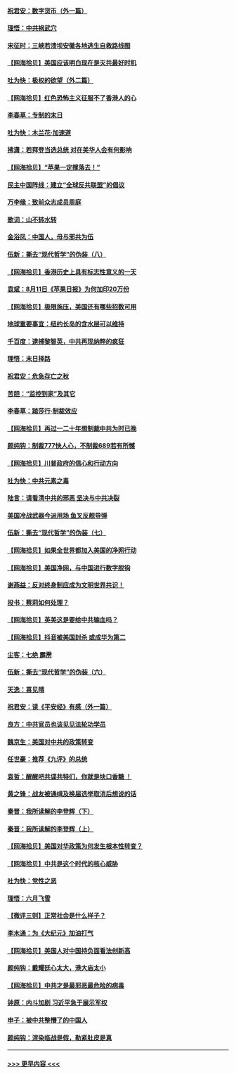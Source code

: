 #### [祝君安：数字货币（外一篇）](../pages/nsc993/n12334186.md?t=08161102) 
#### [理悟：中共祸武穴](../pages/nsc993/n12333962.md?t=08161102) 
#### [宋征时：三峡若溃坝安徽各地逃生自救路线图](../pages/nsc993/n12332450.md?t=08161102) 
#### [【网海拾贝】美国应该明白现在是灭共最好时机](../pages/nsc993/n12332313.md?t=08161102) 
#### [吐为快：极权的欲望（外二篇）](../pages/nsc993/n12332089.md?t=08161102) 
#### [【网海拾贝】红色恐怖主义征服不了香港人的心](../pages/nsc993/n12329296.md?t=08161102) 
#### [李春草：专制的末日](../pages/nsc993/n12329079.md?t=08161102) 
#### [吐为快：木兰花‧加速道](../pages/nsc993/n12327366.md?t=08161102) 
#### [拂潇：若拜登当选总统 对在美华人会有何影响](../pages/nsc993/n12295996.md?t=08161102) 
#### [【网海拾贝】“苹果一定撑落去！”](../pages/nsc993/n12326784.md?t=08161102) 
#### [民主中国阵线：建立“全球反共联盟”的倡议](../pages/nsc993/n12324177.md?t=08161102) 
#### [万李缘：致前众志成员周庭](../pages/nsc993/n12324635.md?t=08161102) 
#### [歌词：山不转水转](../pages/nsc993/n12324599.md?t=08161102) 
#### [金浴凤：中国人，毋与邪共为伍](../pages/nsc993/n12324257.md?t=08161102) 
#### [伍新：撕去“现代哲学”的伪装（八）](../pages/nsc993/n12324188.md?t=08161102) 
#### [【网海拾贝】香港历史上具有标志性意义的一天](../pages/nsc993/n12324021.md?t=08161102) 
#### [袁斌：8月11日《苹果日报》为何加印20万份](../pages/nsc993/n12323955.md?t=08161102) 
#### [【网海拾贝】极限施压，美国还有哪些招数可用](../pages/nsc993/n12322512.md?t=08161102) 
#### [地球重要事宜：纽约长岛的含水层可以维持](../pages/nsc993/n12321844.md?t=08161102) 
#### [千百度：逮捕黎智英，中共再现纳粹的疯狂](../pages/nsc993/n12321777.md?t=08161102) 
#### [理悟：末日择路](../pages/nsc993/n12320812.md?t=08161102) 
#### [祝君安：危急存亡之秋](../pages/nsc993/n12320795.md?t=08161102) 
#### [苦胆：“监控到家”及其它](../pages/nsc993/n12320751.md?t=08161102) 
#### [李春草：踏莎行·制裁效应](../pages/nsc993/n12318290.md?t=08161102) 
#### [【网海拾贝】再过一二十年想制裁中共为时已晚](../pages/nsc993/n12318195.md?t=08161102) 
#### [颜纯钩：制裁777快人心，不制裁689若有所憾](../pages/nsc993/n12316912.md?t=08161102) 
#### [【网海拾贝】川普政府的信心和行动方向](../pages/nsc993/n12316673.md?t=08161102) 
#### [吐为快：中共元素之毒](../pages/nsc993/n12316547.md?t=08161102) 
#### [陆言：请看清中共的邪恶 坚决与中共决裂](../pages/nsc993/n12315784.md?t=08161102) 
#### [美国冷战武器今派用场 鱼叉反舰导弹](../pages/nsc993/n12316258.md?t=08161102) 
#### [伍新：撕去“现代哲学”的伪装（七）](../pages/nsc993/n12315846.md?t=08161102) 
#### [【网海拾贝】如果全世界都加入美国的净网行动](../pages/nsc993/n12315588.md?t=08161102) 
#### [【网海拾贝】美国净网，与中国进行数字脱钩](../pages/nsc993/n12312813.md?t=08161102) 
#### [谢燕益：反对终身制应成为文明世界共识！](../pages/nsc993/n12310465.md?t=08161102) 
#### [投书：蔡莉如何处理？](../pages/nsc993/n12310224.md?t=08161102) 
#### [【网海拾贝】英美这是要给中共输血吗？](../pages/nsc993/n12307646.md?t=08161102) 
#### [【网海拾贝】抖音被美国封杀 或成华为第二](../pages/nsc993/n12305277.md?t=08161102) 
#### [尘客：七绝 霹雳](../pages/nsc993/n12304053.md?t=08161102) 
#### [伍新：撕去“现代哲学”的伪装（六）](../pages/nsc993/n12303243.md?t=08161102) 
#### [天逸：喜见晴](../pages/nsc993/n12303226.md?t=08161102) 
#### [祝君安：读《平安经》有感（外一篇）](../pages/nsc993/n12303170.md?t=08161102) 
#### [良方：中共官员也该见见法轮功学员](../pages/nsc993/n12302985.md?t=08161102) 
#### [魏京生：美国对中共的政策转变](../pages/nsc993/n12302929.md?t=08161102) 
#### [任世豪：推荐《九评》的总统](../pages/nsc993/n12302838.md?t=08161102) 
#### [袁哲：醒醒吧共谍共特们，你就是块口香糖 ！](../pages/nsc993/n12302678.md?t=08161102) 
#### [黄之锋：战友被通缉及换届选举取消后想说的话](../pages/nsc993/n12302681.md?t=08161102) 
#### [秦晋：我所读解的李登辉（下）](../pages/nsc993/n12302171.md?t=08161102) 
#### [秦晋：我所读解的李登辉（上）](../pages/nsc993/n12301979.md?t=08161102) 
#### [【网海拾贝】美国对华政策为何发生根本性转变？](../pages/nsc993/n12302091.md?t=08161102) 
#### [【网海拾贝】中共是这个时代的核心威胁](../pages/nsc993/n12300541.md?t=08161102) 
#### [吐为快：党性之恶](../pages/nsc993/n12300263.md?t=08161102) 
#### [理悟：六月飞雪](../pages/nsc993/n12300243.md?t=08161102) 
#### [【微评三则】正常社会是什么样子？](../pages/nsc993/n12300228.md?t=08161102) 
#### [李木通：为《大纪元》加油打气](../pages/nsc993/n12280363.md?t=08161102) 
#### [【网海拾贝】美国人对中国持负面看法创新高](../pages/nsc993/n12298720.md?t=08161102) 
#### [颜纯钩：戴耀廷心太大，港大庙太小](../pages/nsc993/n12297682.md?t=08161102) 
#### [【网海拾贝】中共才是最邪恶最危险的病毒](../pages/nsc993/n12296470.md?t=08161102) 
#### [钟原：内斗加剧 习近平急于展示军权](../pages/nsc993/n12292544.md?t=08161102) 
#### [申子：被中共整懵了的中国人](../pages/nsc993/n12291389.md?t=08161102) 
#### [颜纯钩：渲染临战是假，勒紧肚皮是真](../pages/nsc993/n12290945.md?t=08161102) 

----
#### [ >>> 更早内容 <<< ](../indexes/nsc993-earlier.md)

